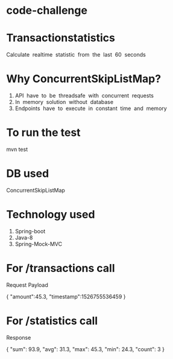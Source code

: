 # code-challenge
# Transactionstatistics
Calculate​ ​ realtime​ ​ statistic​ ​ from​ ​ the​ ​ last​ ​ 60​ ​ seconds

# Why ConcurrentSkipListMap?
1. API​ ​ have​ ​ to​ ​ be​ ​ threadsafe​ ​ with​ ​ concurrent​ ​ requests
2. In​ ​ memory​ ​ solution​ ​ without​ ​ database
3. Endpoints​ ​ have​ ​ to​ ​ execute​ ​ in​ ​ constant​ ​ time​ ​ and​ ​ memory​

# To run the test
mvn test

# DB used
  ConcurrentSkipListMap
  
# Technology used
1. Spring-boot
2. Java-8
3. Spring-Mock-MVC


# For /transactions call

Request Payload

{ 
"amount":45.3,
"timestamp":1526755536459
}

# For /statistics call

Response

{
	"sum": 93.9,
	"avg": 31.3,
	"max": 45.3,
	"min": 24.3,
	"count": 3
}
